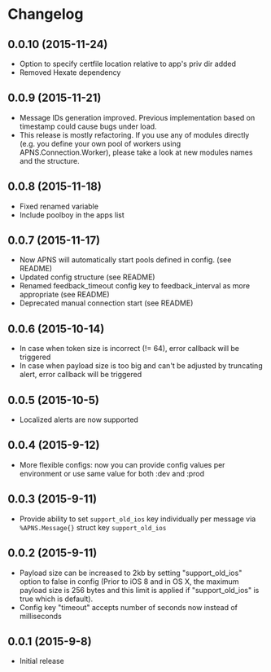 # Changelog

## 0.0.10 (2015-11-24)

* Option to specify certfile location relative to app's priv dir added
* Removed Hexate dependency

## 0.0.9 (2015-11-21)

* Message IDs generation improved. Previous implementation based on timestamp could cause bugs under load.
* This release is mostly refactoring. If you use any of modules directly (e.g. you define your own pool of workers using APNS.Connection.Worker), please take a look at new modules names and the structure.

## 0.0.8 (2015-11-18)

* Fixed renamed variable
* Include poolboy in the apps list

## 0.0.7 (2015-11-17)

* Now APNS will automatically start pools defined in config. (see README)
* Updated config structure (see README)
* Renamed feedback_timeout config key to feedback_interval as more appropriate (see README)
* Deprecated manual connection start (see README)

## 0.0.6 (2015-10-14)

* In case when token size is incorrect (!= 64), error callback will be triggered
* In case when payload size is too big and can't be adjusted by truncating alert, error callback will be triggered

## 0.0.5 (2015-10-5)

* Localized alerts are now supported

## 0.0.4 (2015-9-12)

* More flexible configs: now you can provide config values per environment or use same value for both :dev and :prod

## 0.0.3 (2015-9-11)

* Provide ability to set `support_old_ios` key individually per message via `%APNS.Message{}` struct key `support_old_ios`

## 0.0.2 (2015-9-11)

* Payload size can be increased to 2kb by setting "support_old_ios" option to false in config (Prior to iOS 8 and in OS X, the maximum payload size is 256 bytes and this limit is applied if "support_old_ios" is true which is default).
* Config key "timeout" accepts number of seconds now instead of milliseconds

## 0.0.1 (2015-9-8)

* Initial release